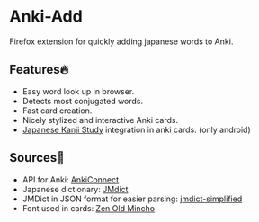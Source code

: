 # Anki-Add
Firefox extension for quickly adding japanese words to Anki.

## Features🔥
<ul>
  <li>Easy word look up in browser.</li>
  <li>Detects most conjugated words.</li>
  <li>Fast card creation.</li>
  <li>Nicely stylized and interactive Anki cards.</li>
  <li> <a href="https://play.google.com/store/apps/details?id=com.mindtwisted.kanjistudy&pcampaignid=web_share">Japanese Kanji Study</a> integration in anki cards. (only android)</li>
</ul> 

## Sources📄
<ul>
  <li> API for Anki: <a href="https://ankiweb.net/shared/info/2055492159">AnkiConnect</a></li>
  <li> Japanese dictionary: <a href="https://www.edrdg.org/jmdict/j_jmdict.html">JMdict</a></li>
  <li> JMDict in JSON format for easier parsing: <a href="https://github.com/scriptin/jmdict-simplified">jmdict-simplified</a></li>
  <li> Font used in cards: <a href="https://fonts.google.com/specimen/Zen+Old+Mincho">Zen Old Mincho</a></li>
</ul> 
